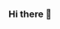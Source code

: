 ### Hi there 👋

<!--
Tripadvisor
https://github.com/paultsogbe/tripadvisor
https://paul-tripadvisor.netlify.app/

Deliveroo
https://github.com/paultsogbe/deliveroo-backend
https://github.com/paultsogbe/deliveroo-frontend
https://paul-deliveroo.netlify.app/

Vinted
https://github.com/paultsogbe/vinted-backend
**paultsogbe/paultsogbe** is a ✨ _special_ ✨ repository because its `README.md` (this file) appears on your GitHub profile.

Here are some ideas to get you started:

- 🔭 I’m currently working on ...
- 🌱 I’m currently learning ...
- 👯 I’m looking to collaborate on ...
- 🤔 I’m looking for help with ...
- 💬 Ask me about ...
- 📫 How to reach me: ...
- 😄 Pronouns: ...
- ⚡ Fun fact: ...
-->
